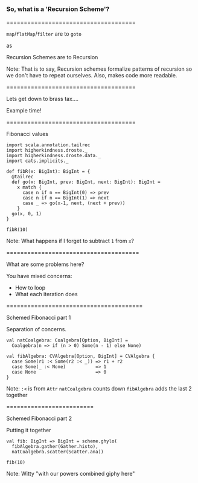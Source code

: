 ### So, what is a 'Recursion Scheme'?

=====================================

`map`/`flatMap`/`filter` are to `goto`

as <!-- .element: class="fragment" data-fragment-index="1" -->

Recursion Schemes are to Recursion <!-- .element: class="fragment" data-fragment-index="2" -->

Note:
That is to say, Recursion schemes formalize patterns of
recursion so we don't have to repeat ourselves.
Also, makes code more readable.

=====================================

Lets get down to brass tax....

Example time! <!-- .element: class="fragment" data-fragment-index="1" -->

=====================================

Fibonacci values

```tut:invisible
import scala.annotation.tailrec
import higherkindness.droste._
import higherkindness.droste.data._
import cats.implicits._
```

```tut:book
def fibR(x: BigInt): BigInt = {
  @tailrec
  def go(x: BigInt, prev: BigInt, next: BigInt): BigInt =
    x match {
      case n if n == BigInt(0) => prev
      case n if n == BigInt(1) => next
      case _ => go(x-1, next, (next + prev))
    }
  go(x, 0, 1)
}

fibR(10)
```

Note:
What happens if I forget to subtract `1` from `x`?

======================================

What are some problems here?

You have mixed concerns: <!-- .element: class="fragment" data-fragment-index="1" -->
- How to loop<!-- .element: class="fragment" data-fragment-index="2" -->
- What each iteration does<!-- .element: class="fragment" data-fragment-index="3" --> 


=======================================

Schemed Fibonacci part 1

Separation of concerns.

```tut:book:silent
val natCoalgebra: Coalgebra[Option, BigInt] =
  Coalgebra(n => if (n > 0) Some(n - 1) else None)

val fibAlgebra: CVAlgebra[Option, BigInt] = CVAlgebra {
  case Some(r1 :< Some(r2 :< _)) => r1 + r2
  case Some(_ :< None)           => 1
  case None                      => 0
}
```

Note:
`:<` is from `Attr`
`natCoalgebra` counts down
`fibAlgebra` adds the last 2 together


=========================

Schemed Fibonacci part 2

Putting it together

```tut:book
val fib: BigInt => BigInt = scheme.ghylo(
  fibAlgebra.gather(Gather.histo),
  natCoalgebra.scatter(Scatter.ana))

fib(10)
```

Note:
Witty "with our powers combined giphy here"
